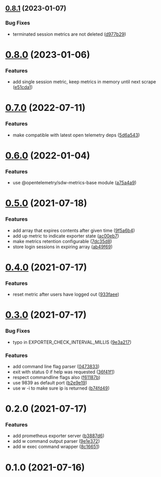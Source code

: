 ## [0.8.1](https://github.com/stfsy/prometheus-what-active-users-exporter/compare/v0.8.0...v0.8.1) (2023-01-07)


### Bug Fixes

* terminated session metrics are not deleted ([d977b29](https://github.com/stfsy/prometheus-what-active-users-exporter/commit/d977b2987c71f95c5bae5eeadc9432e68912bba5))



# [0.8.0](https://github.com/stfsy/prometheus-what-active-users-exporter/compare/v0.7.0...v0.8.0) (2023-01-06)


### Features

* add single session metric, keep metrics in memory until next scrape ([e51cda1](https://github.com/stfsy/prometheus-what-active-users-exporter/commit/e51cda14f07837c9328d87937d9ee557ce6ac929))



# [0.7.0](https://github.com/stfsy/prometheus-what-active-users-exporter/compare/v0.6.0...v0.7.0) (2022-07-11)


### Features

* make compatible with latest open telemetry deps ([5d6a543](https://github.com/stfsy/prometheus-what-active-users-exporter/commit/5d6a543bfcfd7336a1c18018fbc18cab974955b5))



# [0.6.0](https://github.com/stfsy/prometheus-what-active-users-exporter/compare/v0.5.0...v0.6.0) (2022-01-04)


### Features

* use @opentelemetry/sdw-metrics-base module ([a75a4a9](https://github.com/stfsy/prometheus-what-active-users-exporter/commit/a75a4a964b612bda355f86e846e09f2d3e366bed))



# [0.5.0](https://github.com/stfsy/prometheus-what-active-users-exporter/compare/v0.4.0...v0.5.0) (2021-07-18)


### Features

* add array that expires contents after given time ([9f5a6b4](https://github.com/stfsy/prometheus-what-active-users-exporter/commit/9f5a6b4e89572df90b79b6036f9138f47e75aef3))
* add up metric to indicate exporter state ([ac00eb7](https://github.com/stfsy/prometheus-what-active-users-exporter/commit/ac00eb75ce6c162f6c552b1a621897a1edf9063c))
* make metrics retention configurable ([7dc35d8](https://github.com/stfsy/prometheus-what-active-users-exporter/commit/7dc35d89f2c7017205e7ecef012429ba14e3c40d))
* store login sessions in expiring array ([ab49f69](https://github.com/stfsy/prometheus-what-active-users-exporter/commit/ab49f69ab979e4020aa91ea1dbed9007e2037fbd))



# [0.4.0](https://github.com/stfsy/prometheus-what-active-users-exporter/compare/v0.3.0...v0.4.0) (2021-07-17)


### Features

* reset metric after users have logged out ([933faee](https://github.com/stfsy/prometheus-what-active-users-exporter/commit/933faeee0e7f6f838df7c0d67187a04e66eacb11))



# [0.3.0](https://github.com/stfsy/prometheus-what-active-users-exporter/compare/v0.2.0...v0.3.0) (2021-07-17)


### Bug Fixes

* typo in EXPORTER_CHECK_INTERVAL_MILLIS ([9e3a217](https://github.com/stfsy/prometheus-what-active-users-exporter/commit/9e3a217fce7369a32a5e774c684eb9ebffe2c220))


### Features

* add command line flag parser ([0473833](https://github.com/stfsy/prometheus-what-active-users-exporter/commit/0473833be65d49eae74d97de36e968567724f5b2))
* exit with status 0 if help was requested ([36f41f1](https://github.com/stfsy/prometheus-what-active-users-exporter/commit/36f41f1acf6d9709ff8c0f2a554b2e38c00c4e30))
* respect commandline flags also ([f61187b](https://github.com/stfsy/prometheus-what-active-users-exporter/commit/f61187b77e0544ea5c26d999a439f1532d6d1b01))
* use 9839 as default port ([b2e9e19](https://github.com/stfsy/prometheus-what-active-users-exporter/commit/b2e9e199c978aa907e50ab67a481bb5c27eddb47))
* use w -i to make sure ip is returned ([b74fd49](https://github.com/stfsy/prometheus-what-active-users-exporter/commit/b74fd4978fac68bbbda6081b60bfde19a453552f))



# 0.2.0 (2021-07-17)


### Features

* add prometheus exporter server ([b3887d6](https://github.com/stfsy/prometheus-what-active-users-exporter/commit/b3887d604ea5d76a9e6169a64a08f81185bd4a6f))
* add w command output parser ([9e1e372](https://github.com/stfsy/prometheus-what-active-users-exporter/commit/9e1e372b6834d3d254ed601302712f60915fc404))
* add w exec command wrapper ([8c16651](https://github.com/stfsy/prometheus-what-active-users-exporter/commit/8c16651533c606d9a1b6718b079e189bd5b0828b))



# 0.1.0 (2021-07-16)



